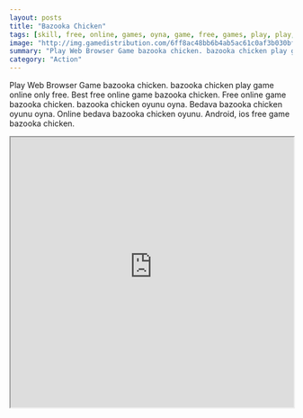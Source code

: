 ```yaml
---
layout: posts
title: "Bazooka Chicken"
tags: [skill, free, online, games, oyna, game, free, games, play, play, games]
image: "http://img.gamedistribution.com/6ff8ac48bb6b4ab5ac61c0af3b030bf5.jpg"
summary: "Play Web Browser Game bazooka chicken. bazooka chicken play game online only free. Best free online game bazooka chicken. Free online game bazooka chicken. bazooka chicken oyunu oyna. Bedava bazooka chicken oyunu oyna. Online bedava bazooka chicken oyunu. Android, ios free game bazooka chicken."
category: "Action"
---
```


Play Web Browser Game bazooka chicken. bazooka chicken play game online only free. Best free online game bazooka chicken. Free online game bazooka chicken. bazooka chicken oyunu oyna. Bedava bazooka chicken oyunu oyna. Online bedava bazooka chicken oyunu. Android, ios free game bazooka chicken.

<iframe width="100%" height="480px;" src="http://flash.gamedistribution.com?game=6ff8ac48bb6b4ab5ac61c0af3b030bf5"></iframe>